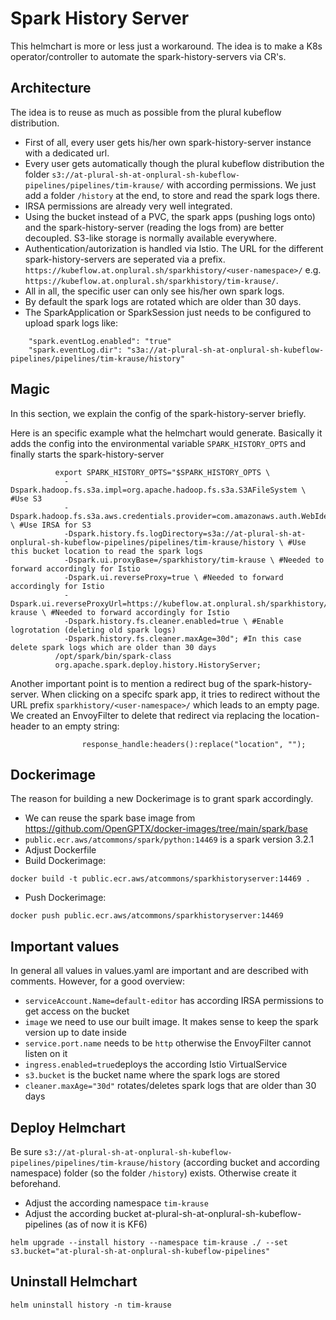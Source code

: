 # Spark History Server

This helmchart is more or less just a workaround. The idea is to make a K8s operator/controller to automate the spark-history-servers via CR's.

## Architecture

The idea is to reuse as much as possible from the plural kubeflow distribution.

- First of all, every user gets his/her own spark-history-server instance with a dedicated url.
- Every user gets automatically though the plural kubeflow distribution the folder `s3://at-plural-sh-at-onplural-sh-kubeflow-pipelines/pipelines/tim-krause/` with according permissions. We just add a folder `/history` at the end, to store and read the spark logs there.
- IRSA permissions are already very well integrated.
- Using the bucket instead of a PVC, the spark apps (pushing logs onto) and the spark-history-server (reading the logs from) are better decoupled. S3-like storage is normally available everywhere.
- Authentication/autorization is handled via Istio. The URL for the different spark-history-servers are seperated via a prefix. `https://kubeflow.at.onplural.sh/sparkhistory/<user-namespace>/` e.g. `https://kubeflow.at.onplural.sh/sparkhistory/tim-krause/`.
- All in all, the specific user can only see his/her own spark logs.
- By default the spark logs are rotated which are older than 30 days.
- The SparkApplication or SparkSession just needs to be configured to upload spark logs like:
```
    "spark.eventLog.enabled": "true"
    "spark.eventLog.dir": "s3a://at-plural-sh-at-onplural-sh-kubeflow-pipelines/pipelines/tim-krause/history"
```

## Magic

In this section, we explain the config of the spark-history-server briefly.

Here is an specific example what the helmchart would generate. Basically it adds the config into the environmental variable `SPARK_HISTORY_OPTS` and finally starts the spark-history-server
```
          export SPARK_HISTORY_OPTS="$SPARK_HISTORY_OPTS \
            -Dspark.hadoop.fs.s3a.impl=org.apache.hadoop.fs.s3a.S3AFileSystem \ #Use S3
            -Dspark.hadoop.fs.s3a.aws.credentials.provider=com.amazonaws.auth.WebIdentityTokenCredentialsProvider \ #Use IRSA for S3
            -Dspark.history.fs.logDirectory=s3a://at-plural-sh-at-onplural-sh-kubeflow-pipelines/pipelines/tim-krause/history \ #Use this bucket location to read the spark logs
            -Dspark.ui.proxyBase=/sparkhistory/tim-krause \ #Needed to forward accordingly for Istio
            -Dspark.ui.reverseProxy=true \ #Needed to forward accordingly for Istio
            -Dspark.ui.reverseProxyUrl=https://kubeflow.at.onplural.sh/sparkhistory/tim-krause \ #Needed to forward accordingly for Istio
            -Dspark.history.fs.cleaner.enabled=true \ #Enable logrotation (deleting old spark logs)
            -Dspark.history.fs.cleaner.maxAge=30d"; #In this case delete spark logs which are older than 30 days
          /opt/spark/bin/spark-class
          org.apache.spark.deploy.history.HistoryServer;
```

Another important point is to mention a redirect bug of the spark-history-server. When clicking on a specifc spark app, it tries to redirect without the URL prefix `sparkhistory/<user-namespace>/` which leads to an empty page. We created an EnvoyFilter to delete that redirect via replacing the location-header to an empty string:
```
                response_handle:headers():replace("location", "");
```

## Dockerimage

The reason for building a new Dockerimage is to grant spark accordingly.

- We can reuse the spark base image from https://github.com/OpenGPTX/docker-images/tree/main/spark/base
- `public.ecr.aws/atcommons/spark/python:14469` is a spark version 3.2.1
- Adjust Dockerfile
- Build Dockerimage:
```
docker build -t public.ecr.aws/atcommons/sparkhistoryserver:14469 .
```
- Push Dockerimage:
```
docker push public.ecr.aws/atcommons/sparkhistoryserver:14469
```

## Important values

In general all values in values.yaml are important and are described with comments. However, for a good overview:
- `serviceAccount.Name=default-editor` has according IRSA permissions to get access on the bucket
- `image` we need to use our built image. It makes sense to keep the spark version up to date inside 
- `service.port.name` needs to be `http` otherwise the EnvoyFilter cannot listen on it
- `ingress.enabled=true`deploys the according Istio VirtualService
- `s3.bucket` is the bucket name where the spark logs are stored
- `cleaner.maxAge="30d"` rotates/deletes spark logs that are older than 30 days

## Deploy Helmchart

Be sure `s3://at-plural-sh-at-onplural-sh-kubeflow-pipelines/pipelines/tim-krause/history` (according bucket and according namespace) folder (so the folder `/history`) exists. Otherwise create it beforehand.

- Adjust the according namespace `tim-krause`
- Adjust the according bucket at-plural-sh-at-onplural-sh-kubeflow-pipelines (as of now it is KF6)
```
helm upgrade --install history --namespace tim-krause ./ --set s3.bucket="at-plural-sh-at-onplural-sh-kubeflow-pipelines"
```

## Uninstall Helmchart

```
helm uninstall history -n tim-krause
```